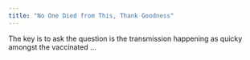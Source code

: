 ```yaml
---
title: "No One Died from This, Thank Goodness"
---
```


The key is to ask the question is the transmission happening as quicky amongst the vaccinated ...
